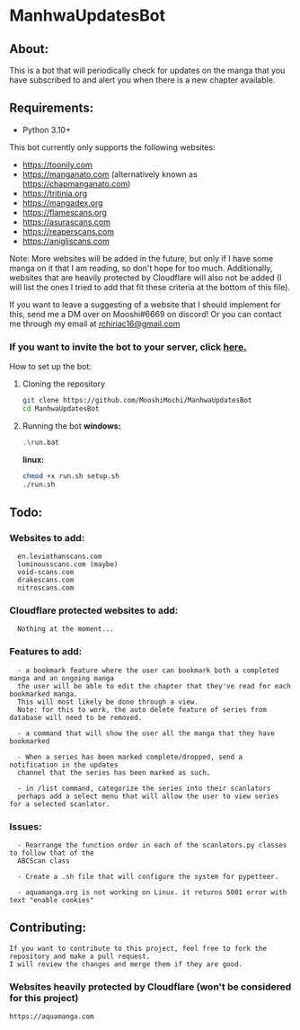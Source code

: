 # ManhwaUpdatesBot

## About:

This is a bot that will periodically check for updates on the manga that you have subscribed to and alert you when there is a new chapter available.

## Requirements:

- Python 3.10+

This bot currently only supports the following websites:

- https://toonily.com
- https://manganato.com (alternatively known as https://chapmanganato.com)
- https://tritinia.org
- https://mangadex.org
- https://flamescans.org
- https://asurascans.com
- https://reaperscans.com
- https://anigliscans.com

Note: More websites will be added in the future, but only if I have some manga on it that I am reading, so don't hope for too much.
Additionally, websites that are heavily protected by Cloudflare will also not be added (I will list the ones I tried to 
add that fit these criteria at the bottom of this file).

If you want to leave a suggesting of a website that I should implement for this, send me a DM over on Mooshi#6669 on discord!
Or you can contact me through my email at rchiriac16@gmail.com

### If you want to invite the bot to your server, click [here.](https://discord.com/api/oauth2/authorize?client_id=1031998059447590955&permissions=412854111296&scope=bot%20applications.commands)
  
How to set up the bot:

1. Cloning the repository

   ```bash
   git clone https://github.com/MooshiMochi/ManhwaUpdatesBot
   cd ManhwaUpdatesBot
   ```

2. Running the bot
   **windows:**

   ```bash
   .\run.bat
   ```

   **linux:**

   ```bash
   chmod +x run.sh setup.sh
   ./run.sh
   ```


## Todo:
   ### Websites to add: 
      en.leviathanscans.com
      luminousscans.com (maybe)
      void-scans.com
      drakescans.com
      nitroscans.com

   ### Cloudflare protected websites to add:
      Nothing at the moment...

   ### Features to add:
      - a bookmark feature where the user can bookmark both a completed manga and an ongoing manga
      the user will be able to edit the chapter that they've read for each bookmarked manga.
      This will most likely be done through a view.
      Note: for this to work, the auto delete feature of series from database will need to be removed.

      - a command that will show the user all the manga that they have bookmarked

      - When a series has been marked complete/dropped, send a notification in the updates
      channel that the series has been marked as such.

      - in /list command, categorize the series into their scanlators
      perhaps add a select menu that will allow the user to view series for a selected scanlator.

   ### Issues:
      - Rearrange the function order in each of the scanlators.py classes to follow that of the
      ABCScan class

      - Create a .sh file that will configure the system for pypetteer.

      - aquamanga.org is not working on Linux. it returns 5001 error with text "enable cookies"


## Contributing:
   ```
   If you want to contribute to this project, feel free to fork the repository and make a pull request.
   I will review the changes and merge them if they are good.
   ``` 

### Websites heavily protected by Cloudflare (won't be considered for this project)
   ```
   https://aquamanga.com
   ```
